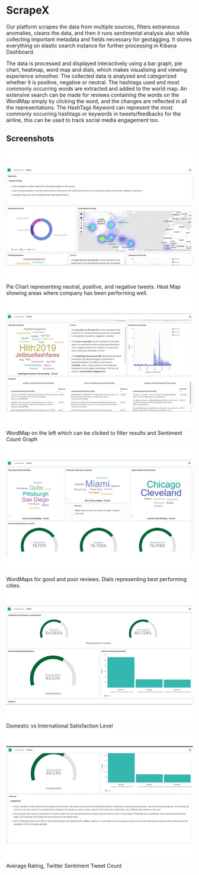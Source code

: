 # ScrapeX
Our platform scrapes the data from multiple sources, filters extraneous anomalies, cleans the data, and then it runs sentimental analysis also while collecting important metadata and fields necessary for geotagging. It stores everything on elastic search instance for further processing in Kibana Dashboard.

The data is processed and displayed interactively using a bar graph, pie chart, heatmap, word map and dials, which makes visualising and viewing experience smoother.
The collected data is analyzed and categorized whether it is positive, negative or neutral. The hashtags used and most commonly occurring words are extracted and added to the world map. An extensive search can be made for reviews containing the words on the WordMap simply by clicking the word, and the changes are reflected in all the representations. The HashTags Keyword can represent the most commonly occurring hashtags or keywords in tweets/feedbacks for the airline, this can be used to track social media engagement too.

## Screenshots

<img src="screenshots/1.jpg">
Pie Chart representing neutral, positive, and negative tweets. Heat Map showing areas where company has been performing well.
<img src="screenshots/2.jpg">
WordMap on the left which can be clicked to filter results and Sentiment Count Graph
<img src="screenshots/3.jpg">
WordMaps for good and poor reviews. Dials representing best performing cities.
<img src="screenshots/4.jpg">
Domestic vs International Satisfaction Level
<img src="screenshots/5.jpg">
Average Rating, Twitter Sentiment Tweet Count
